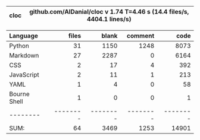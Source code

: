cloc|github.com/AlDanial/cloc v 1.74  T=4.46 s (14.4 files/s, 4404.1 lines/s)
--- | ---

Language|files|blank|comment|code
:-------|-------:|-------:|-------:|-------:
Python|31|1150|1248|8073
Markdown|27|2287|0|6164
CSS|2|17|4|392
JavaScript|2|11|1|213
YAML|1|4|0|58
Bourne Shell|1|0|0|1
--------|--------|--------|--------|--------
SUM:|64|3469|1253|14901
